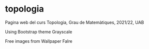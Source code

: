 # topologia

Pagina web del curs Topologia, Grau de Matemàtiques, 2021/22, UAB

Using Bootstrap theme Grayscale

Free images from Wallpaper Falre 
